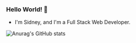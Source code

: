 ### Hello World! 👋

- I'm Sidney, and I'm a Full Stack Web Developer. 

![Anurag's GitHub stats](https://github-readme-stats.vercel.app/api?username=SidneyCrandall&theme=cobalt&show_icons=true)


<!--
**SidneyCrandall/SidneyCrandall** is a ✨ _special_ ✨ repository because its `README.md` (this file) appears on your GitHub profile.

Here are some ideas to get you started:

- 🔭 I’m currently working on ...
- 🌱 I’m currently learning ...
- 👯 I’m looking to collaborate on ...
- 🤔 I’m looking for help with ...
- 💬 Ask me about ...
- 📫 How to reach me: ...
- 😄 Pronouns: ...
- ⚡ Fun fact: ...
-->
